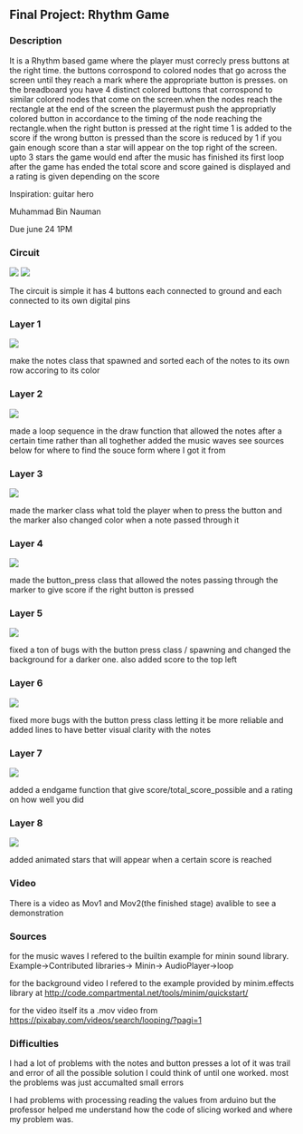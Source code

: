 ## Final Project: Rhythm Game

### Description 

It is a Rhythm based game where the player must correcly press buttons at the right time. the buttons corrospond to colored nodes that go across the screen until they reach a mark where the appropriate button is presses. on the breadboard you have 4 distinct colored buttons that corrospond to similar colored nodes that come on the screen.when the nodes reach the rectangle at the end of the screen the playermust push the appropriatly colored button in accordance to the timing of the node  reaching the rectangle.when the right button is pressed at the right time 1 is added to the score if the wrong button is pressed than the score is reduced by 1 if you gain enough score than a star will appear on the top right of the screen. upto 3 stars the game would end after the music has finished its first loop after the game has ended the total score and score gained is displayed and a rating is given depending on the score

Inspiration: guitar hero

Muhammad Bin Nauman

Due june 24 1PM

### Circuit

![](skech.jpg)
![](sketch2.jpg)

The circuit is simple it has 4 buttons each connected to ground and each connected to its own digital pins

### Layer 1
![](pic1.png)

make the notes class that spawned and sorted each of the notes to its own row accoring to its color

### Layer 2
![](pic2.png)

made a loop sequence in the draw function that allowed the notes after a certain time rather than all toghether 
added the music waves see sources below for where to find the souce form where I got it from

### Layer 3
![](pic3.png)

made the marker class what told the player when to press the button and the marker also changed color when a note passed through it

### Layer 4
![](pic4.png)

made the button_press class that allowed the notes passing through the marker to give score if the right button is pressed

### Layer 5
![](pic5.png)

fixed a ton of bugs with the button press class / spawning and changed the background for a darker one.
also added score to the top left

### Layer 6
![](pic6.png)

fixed more bugs with the button press class letting it be more reliable and added lines to have better visual clarity with the notes

### Layer 7
![](pic7.png)

added a endgame function that give score/total_score_possible and a rating on how well you did

### Layer 8
![](pic8.png)

added animated stars that will appear when a certain score is reached 

### Video

There is a video as Mov1 and Mov2(the finished stage) avalible to see a demonstration

### Sources

for the music waves I refered to the builtin example for minin sound library. Example->Contributed libraries-> Minin-> AudioPlayer->loop

for the background video I refered to the example provided by minim.effects library at http://code.compartmental.net/tools/minim/quickstart/

for the video itself its a .mov video from https://pixabay.com/videos/search/looping/?pagi=1

### Difficulties

I had a lot of problems with the notes and button presses a lot of it was trail and error of all the possible solution I could think of
until one worked. most the problems was just accumalted small errors

I had problems with processing reading the values from arduino but the professor helped me understand how the code of slicing worked and where my problem was.
